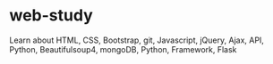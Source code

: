# web-study
Learn about HTML, CSS, Bootstrap, git, Javascript, jQuery, Ajax, API, Python, Beautifulsoup4, mongoDB, Python, Framework, Flask
